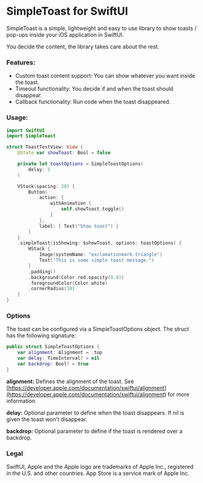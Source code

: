 # SimpleToast for SwiftUI

SimpleToast is a simple, lightweight and easy to use library to show toasts / pop-ups inside your iOS application in SwiftUI. 

You decide the content, the library takes care about the rest.

### Features: 

* Custom toast content support: You can show whatever you want inside the toast.
* Timeout functionality: You decide if and when the toast should disappear.
* Callback functionality: Run code when the toast disappeared.


### Usage:


```swift
import SwiftUI
import SimpleToast

struct ToastTestView: View {
    @State var showToast: Bool = false

    private let toastOptions = SimpleToastOptions(
        delay: 5
    )

    VStack(spacing: 20) {
        Button(
            action: {
                withAnimation {
                    self.showToast.toggle()
                }
            },
            label: { Text("Show toast") }
        )
    }
    .simpleToast(isShowing: $showToast, options: toastOptions) {
        HStack {
            Image(systemName: "exclamationmark.triangle")
            Text("This is some simple toast message.")            			
        }
        .padding()
        .background(Color.red.opacity(0.8))
        .foregroundColor(Color.white)
        .cornerRadius(10)
    }
}
```

### Options

The toast can be configured via a SimpleToastOptions object. The struct has the following signature:

```swift
public struct SimpleToastOptions {
    var alignment: Alignment = .top
    var delay: TimeInterval? = nil
    var backdrop: Bool? = true
}
```

**alignment:** Defines the alignment of the toast. See [https://developer.apple.com/documentation/swiftui/alignment](https://developer.apple.com/documentation/swiftui/alignment) for more information.

**delay:** Optional parameter to define when the toast disappears. If nil is given the toast won't disappear.

**backdrop:** Optional parameter to define if the toast is rendered over a backdrop. 


### Legal

SwiftUI, Apple and the Apple logo are trademarks of Apple Inc., registered in the U.S. and other countries.
App Store is a service mark of Apple Inc.

